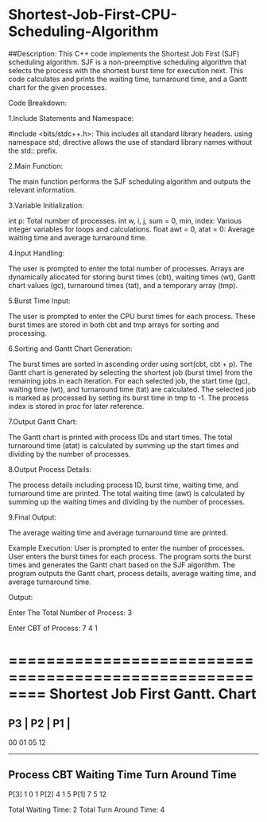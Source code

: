 # Shortest-Job-First-CPU-Scheduling-Algorithm
##Description:
This C++ code implements the Shortest Job First (SJF) scheduling algorithm. SJF is a non-preemptive scheduling algorithm that selects the process with the shortest burst time for execution next. This code calculates and prints the waiting time, turnaround time, and a Gantt chart for the given processes.

Code Breakdown:

1.Include Statements and Namespace:

#include <bits/stdc++.h>: This includes all standard library headers.
using namespace std; directive allows the use of standard library names without the std:: prefix.

2.Main Function:

The main function performs the SJF scheduling algorithm and outputs the relevant information.

3.Variable Initialization:

int p: Total number of processes.
int w, i, j, sum = 0, min, index: Various integer variables for loops and calculations.
float awt = 0, atat = 0: Average waiting time and average turnaround time.

4.Input Handling:

The user is prompted to enter the total number of processes.
Arrays are dynamically allocated for storing burst times (cbt), waiting times (wt), Gantt chart values (gc), turnaround times (tat), and a temporary array (tmp).

5.Burst Time Input:

The user is prompted to enter the CPU burst times for each process.
These burst times are stored in both cbt and tmp arrays for sorting and processing.

6.Sorting and Gantt Chart Generation:

The burst times are sorted in ascending order using sort(cbt, cbt + p).
The Gantt chart is generated by selecting the shortest job (burst time) from the remaining jobs in each iteration.
For each selected job, the start time (gc), waiting time (wt), and turnaround time (tat) are calculated.
The selected job is marked as processed by setting its burst time in tmp to -1.
The process index is stored in proc for later reference.

7.Output Gantt Chart:

The Gantt chart is printed with process IDs and start times.
The total turnaround time (atat) is calculated by summing up the start times and dividing by the number of processes.

8.Output Process Details:

The process details including process ID, burst time, waiting time, and turnaround time are printed.
The total waiting time (awt) is calculated by summing up the waiting times and dividing by the number of processes.

9.Final Output:

The average waiting time and average turnaround time are printed.

Example Execution:
User is prompted to enter the number of processes.
User enters the burst times for each process.
The program sorts the burst times and generates the Gantt chart based on the SJF algorithm.
The program outputs the Gantt chart, process details, average waiting time, and average turnaround time.

Output:

Enter The Total Number of Process: 3

Enter CBT of Process:
7
4
1

========================================================
		Shortest Job First Gantt. Chart
========================================================
P3  |  P2  |  P1  |  
--------------------------------------------------------
00    01    05    12    

--------------------------------------------------------
Process		CBT	Waiting Time	Turn Around Time
--------------------------------------------------------
P[3]		1	0		1
P[2]		4	1		5
P[1]		7	5		12


Total Waiting Time: 2
Total Turn Around Time: 4
